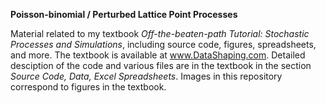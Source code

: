 <b>Poisson-binomial / Perturbed Lattice Point Processes</b>

Material related to my textbook <i>Off-the-beaten-path Tutorial: Stochastic Processes and Simulations</i>, including source code, figures, spreadsheets, and more. The textbook is available at www.DataShaping.com. Detailed desciption of the code and various files are in the textbook in the section <i>Source Code, Data, Excel Spreadsheets</i>. Images in this repository correspond to figures in the textbook.
